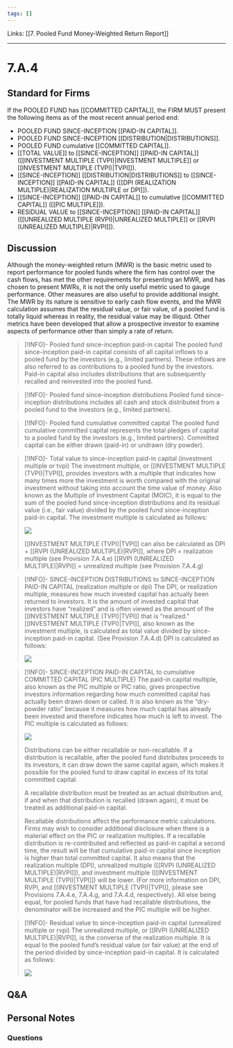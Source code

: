 ```yaml
---
tags: []
---
```

Links: [[7. Pooled Fund Money-Weighted Return Report]]
___
# 7.A.4
## Standard for Firms
If the POOLED FUND has [[COMMITTED CAPITAL]], the FIRM MUST present the following items as of the most recent annual period end:
- POOLED FUND SINCE-INCEPTION [[PAID-IN CAPITAL]].
- POOLED FUND SINCE-INCEPTION [[DISTRIBUTION|DISTRIBUTIONS]].
- POOLED FUND cumulative [[COMMITTED CAPITAL]].
- [[TOTAL VALUE]] to [[SINCE-INCEPTION]] [[PAID-IN CAPITAL]] ([[INVESTMENT MULTIPLE (TVPI)|INVESTMENT MULTIPLE]] or [[INVESTMENT MULTIPLE (TVPI)|TVPI]]).
- [[SINCE-INCEPTION]] [[DISTRIBUTION|DISTRIBUTIONS]] to [[SINCE-INCEPTION]] [[PAID-IN CAPITAL]] ([[DPI (REALIZATION MULTIPLE)|REALIZATION MULTIPLE or DPI]]).
- [[SINCE-INCEPTION]] [[PAID-IN CAPITAL]] to cumulative [[COMMITTED CAPITAL]] ([[PIC MULTIPLE]]).
- RESIDUAL VALUE to [[SINCE-INCEPTION]] [[PAID-IN CAPITAL]] ([[UNREALIZED MULTIPLE (RVPI)|UNREALIZED MULTIPLE]] or [[RVPI (UNREALIZED MULTIPLE)|RVPI]]).
## Discussion
Although the money-weighted return (MWR) is the basic metric used to report performance for pooled funds where the firm has control over the cash flows, has met the other requirements for presenting an MWR, and has chosen to present MWRs, it is not the only useful metric used to gauge performance. Other measures are also useful to provide additional insight. The MWR by its nature is sensitive to early cash flow events, and the MWR calculation assumes that the residual value, or fair value, of a pooled fund is totally liquid whereas in reality, the residual value may be illiquid. Other metrics have been developed that allow a prospective investor to examine aspects of performance other than simply a rate of return.

> [!INFO]- Pooled fund since-inception paid-in capital
 The pooled fund since-inception paid-in capital consists of all capital inflows to a pooled fund by the investors (e.g., limited partners). These inflows are also referred to as contributions to a pooled fund by the investors. Paid-in capital also includes distributions that are subsequently recalled and reinvested into the pooled fund.

> [!INFO]- Pooled fund since-inception distributions
> Pooled fund since-inception distributions includes all cash and stock distributed from a pooled fund to the investors (e.g., limited partners).

> [!INFO]- Pooled fund cumulative committed capital
> The pooled fund cumulative committed capital represents the total pledges of capital to a pooled fund by the investors (e.g., limited partners). Committed capital can be either drawn (paid-in) or undrawn (dry powder).

> [!INFO]- Total value to since-inception paid-in capital (investment multiple or tvpi)
> The investment multiple, or [[INVESTMENT MULTIPLE (TVPI)|TVPI]], provides investors with a multiple that indicates how many times more the investment is worth compared with the original investment without taking into account the time value of money. Also known as the Multiple of Investment Capital (MOIC), it is equal to the sum of the pooled fund since-inception distributions and its residual value (i.e., fair value) divided by the pooled fund since-inception paid-in capital. The investment multiple is calculated as follows:
> 
> ![](https://www.gipsstandards.org/wp-content/themes/gips/pdf_img/for_firms/7.A.1.2.png)
> 
> [[INVESTMENT MULTIPLE (TVPI)|TVPI]] can also be calculated as DPI + [[RVPI (UNREALIZED MULTIPLE)|RVPI]], where
> 	DPI = realization multiple (see Provision 7.A.4.e)
> 	[[RVPI (UNREALIZED MULTIPLE)|RVPI]] = unrealized multiple (see Provision 7.A.4.g)

> [!INFO]- SlNCE-INCEPTION DISTRIBUTIONS to SINCE-INCEPTION PAID-IN CAPITAL (realization multiple or dpi)
> The DPI, or realization multiple, measures how much invested capital has actually been returned to investors. It is the amount of invested capital that investors have “realized” and is often viewed as the amount of the [[INVESTMENT MULTIPLE (TVPI)|TVPI]] that is “realized.” [[INVESTMENT MULTIPLE (TVPI)|TVPI]], also known as the investment multiple, is calculated as total value divided by since-inception paid-in capital. (See Provision 7.A.4.d) DPI is calculated as follows:
> 
> ![](https://www.gipsstandards.org/wp-content/themes/gips/pdf_img/for_firms/7.A.1.3.png) 

> [!INFO]- SINCE-INCEPTION PAID-IN CAPITAL to cumulative COMMITTED CAPITAL (PIC MULTIPLE)
> The paid-in capital multiple, also known as the PIC multiple or PIC ratio, gives prospective investors information regarding how much committed capital has actually been drawn down or called. It is also known as the “dry-powder ratio” because it measures how much capital has already been invested and therefore indicates how much is left to invest. The PIC multiple is calculated as follows:
> 
> ![](https://www.gipsstandards.org/wp-content/themes/gips/pdf_img/for_firms/7.A.1.4.png)
> 
> Distributions can be either recallable or non-recallable. If a distribution is recallable, after the pooled fund distributes proceeds to its investors, it can draw down the same capital again, which makes it possible for the pooled fund to draw capital in excess of its total committed capital.
> 
> A recallable distribution must be treated as an actual distribution and, if and when that distribution is recalled (drawn again), it must be treated as additional paid-in capital.
> 
> Recallable distributions affect the performance metric calculations. Firms may wish to consider additional disclosure when there is a material effect on the PIC or realization multiples. If a recallable distribution is re-contributed and reflected as paid-in capital a second time, the result will be that cumulative paid-in capital since inception is higher than total committed capital. It also means that the realization multiple (DPI), unrealized multiple ([[RVPI (UNREALIZED MULTIPLE)|RVPI]]), and investment multiple ([[INVESTMENT MULTIPLE (TVPI)|TVPI]]) will be lower. (For more information on DPI, RVPI, and [[INVESTMENT MULTIPLE (TVPI)|TVPI]], please see Provisions 7.A.4.e, 7.A.4.g, and 7.A.4.d, respectively). All else being equal, for pooled funds that have had recallable distributions, the denominator will be increased and the PIC multiple will be higher.

> [!INFO]- Residual value to since-inception paid-in capital (unrealized multiple or rvpi)
> The unrealized multiple, or [[RVPI (UNREALIZED MULTIPLE)|RVPI]], is the converse of the realization multiple. It is equal to the pooled fund’s residual value (or fair value) at the end of the period divided by since-inception paid-in capital. It is calculated as follows:
> 
> ![](https://www.gipsstandards.org/wp-content/themes/gips/pdf_img/for_firms/7.A.1.5.png)
> 
## Q&A

## Personal Notes

### Questions